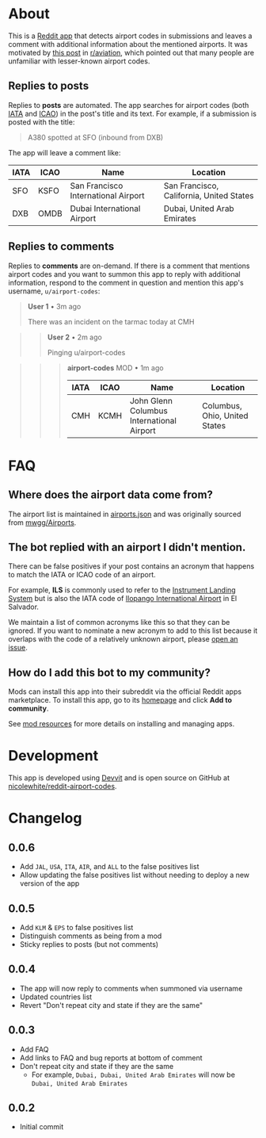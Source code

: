 # About

This is a [Reddit app](https://developers.reddit.com/apps/airport-codes) that detects airport codes in submissions and leaves a comment with additional information about the mentioned airports. It was motivated by [this post](https://www.reddit.com/r/aviation/comments/1mc9czz/meta_can_we_include_airport_names_with_airport/) in [r/aviation](https://www.reddit.com/r/aviation/), which pointed out that many people are unfamiliar with lesser-known airport codes.

## Replies to posts

Replies to **posts** are automated. The app searches for airport codes (both [IATA](https://en.wikipedia.org/wiki/IATA_airport_code) and [ICAO](https://en.wikipedia.org/wiki/ICAO_airport_code)) in the post's title and its text. For example, if a submission is posted with the title:

> A380 spotted at SFO (inbound from DXB)

The app will leave a comment like:

|IATA|ICAO|Name|Location|
|-|-|-|-|
|SFO|KSFO|San Francisco International Airport|San Francisco, California, United States|
|DXB|OMDB|Dubai International Airport|Dubai, United Arab Emirates|

## Replies to comments

Replies to **comments** are on-demand. If there is a comment that mentions airport codes and you want to summon this app to reply with additional information, respond to the comment in question and mention this app's username, `u/airport-codes`:

> **User 1** • 3m ago
>
> There was an incident on the tarmac today at CMH

>> **User 2** • 2m ago
>>
>> Pinging u/airport-codes

>>> **airport-codes** MOD • 1m ago
>>>
>>>|IATA|ICAO|Name|Location|
>>>|-|-|-|-|
>>>|CMH|KCMH|John Glenn Columbus International Airport|Columbus, Ohio, United States|

# FAQ

## Where does the airport data come from?

The airport list is maintained in [airports.json](https://raw.githubusercontent.com/nicolewhite/reddit-airport-codes/refs/heads/main/src/db/airports.json) and was originally sourced from [mwgg/Airports](https://github.com/mwgg/Airports).

## The bot replied with an airport I didn't mention.

There can be false positives if your post contains an acronym that happens to match the IATA or ICAO code of an airport.

For example, **ILS** is commonly used to refer to the [Instrument Landing System](https://en.wikipedia.org/wiki/Instrument_landing_system) but is also the IATA code of [Ilopango International Airport](https://en.wikipedia.org/wiki/Ilopango_International_Airport) in El Salvador.

We maintain a list of common acronyms like this so that they can be ignored. If you want to nominate a new acronym to add to this list because it overlaps with the code of a relatively unknown airport, please [open an issue](https://github.com/nicolewhite/reddit-airport-codes/issues/new).

## How do I add this bot to my community?

Mods can install this app into their subreddit via the official Reddit apps marketplace.
To install this app, go to its [homepage](https://developers.reddit.com/apps/airport-codes) and click **Add to community**.

See [mod resources](https://developers.reddit.com/docs/mod_resources) for more details on installing and managing apps.

# Development

This app is developed using [Devvit](https://developers.reddit.com/docs/) and is open source on GitHub at [nicolewhite/reddit-airport-codes](https://github.com/nicolewhite/reddit-airport-codes).

# Changelog

## 0.0.6

* Add `JAL`, `USA`, `ITA`, `AIR`, and `ALL` to the false positives list
* Allow updating the false positives list without needing to deploy a new version of the app

## 0.0.5

* Add `KLM` & `EPS` to false positives list
* Distinguish comments as being from a mod
* Sticky replies to posts (but not comments)

## 0.0.4

* The app will now reply to comments when summoned via username
* Updated countries list
* Revert "Don't repeat city and state if they are the same"

## 0.0.3

* Add FAQ
* Add links to FAQ and bug reports at bottom of comment
* Don't repeat city and state if they are the same
  * For example, `Dubai, Dubai, United Arab Emirates` will now be `Dubai, United Arab Emirates`

## 0.0.2

* Initial commit
